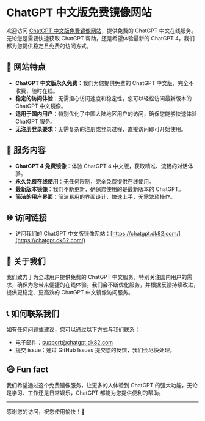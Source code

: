# ChatGPT 中文版免费镜像网站

欢迎访问 [ChatGPT 中文版免费镜像网站](https://chatgpt.dk82.com/)，提供免费的 ChatGPT 中文在线服务。无论您是需要快速获取 ChatGPT 帮助，还是希望体验最新的 ChatGPT 4，我们都为您提供稳定且免费的访问方式。

## 🔑 网站特点
- **ChatGPT 中文版永久免费**：我们为您提供免费的 ChatGPT 中文版，完全不收费，随时在线。
- **稳定的访问体验**：无需担心访问速度和稳定性，您可以轻松访问最新版本的 ChatGPT 中文镜像。
- **适用于国内用户**：特别优化了中国大陆地区用户的访问，确保您能够快速体验 ChatGPT 服务。
- **无注册登录要求**：无需复杂的注册或登录过程，直接访问即可开始使用。

## 🚀 服务内容
- **ChatGPT 4 免费镜像**：体验 ChatGPT 4 中文版，获取精准、流畅的对话体验。
- **永久免费在线使用**：无任何限制，完全免费提供在线使用。
- **最新版本镜像**：我们不断更新，确保您使用的是最新版本的 ChatGPT。
- **简洁的用户界面**：简洁易用的界面设计，快速上手，无需繁琐操作。

## 🌐 访问链接
- 访问我们的 ChatGPT 中文版镜像网站：[https://chatgpt.dk82.com/](https://chatgpt.dk82.com/)

## 🤖 关于我们
我们致力于为全球用户提供免费的 ChatGPT 中文服务，特别关注国内用户的需求，确保为您带来便捷的在线体验。我们会不断优化服务，并根据反馈持续改进，提供更稳定、更高效的 ChatGPT 中文镜像访问服务。

## 📞 如何联系我们
如有任何问题或建议，您可以通过以下方式与我们联系：
- 电子邮件：[support@chatgpt.dk82.com](mailto:support@chatgpt.dk82.com)
- 提交 issue：通过 GitHub Issues 提交您的反馈，我们会尽快处理。

## 😄 Fun fact
我们希望通过这个免费镜像服务，让更多的人体验到 ChatGPT 的强大功能，无论是学习、工作还是日常娱乐，ChatGPT 都能为您提供便利的帮助。

---

感谢您的访问，祝您使用愉快！🎉
